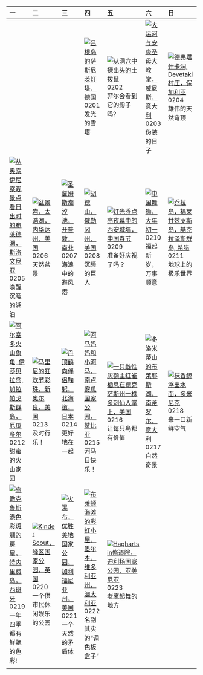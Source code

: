 | 一                                                                                                                                                                                                             | 二                                                                                                                                                                                                        | 三                                                                                                                                                                                                        | 四                                                                                                                                                                                                         | 五                                                                                                                                                                                                                 | 六                                                                                                                                                                                                | 日                                                                                                                                                                                                           |
|:--------------------------------------------------------------------------------------------------------------------------------------------------------------------------------------------------------------|:---------------------------------------------------------------------------------------------------------------------------------------------------------------------------------------------------------|:---------------------------------------------------------------------------------------------------------------------------------------------------------------------------------------------------------|:----------------------------------------------------------------------------------------------------------------------------------------------------------------------------------------------------------|:------------------------------------------------------------------------------------------------------------------------------------------------------------------------------------------------------------------|:-------------------------------------------------------------------------------------------------------------------------------------------------------------------------------------------------|:------------------------------------------------------------------------------------------------------------------------------------------------------------------------------------------------------------|
|                                                                                                                                                                                                               |                                                                                                                                                                                                          |                                                                                                                                                                                                          | [![](https://www.bing.com/th?id=OHR.HalbinselJasmund_ZH-CN2110869056_320x240.jpg '吕根岛的萨斯尼茨灯塔，德国')](https://www.bing.com/th?id=OHR.HalbinselJasmund_ZH-CN2110869056_UHD.jpg)<br>0201<br>发光的雪塔              | [![](https://www.bing.com/th?id=OHR.AlpineMarmot_ZH-CN3818584615_320x240.jpg '从洞穴中探出头的土拨鼠')](https://www.bing.com/th?id=OHR.AlpineMarmot_ZH-CN3818584615_UHD.jpg)<br>0202<br>菲尔会看到它的影子吗?                          | [![](https://www.bing.com/th?id=OHR.VeniceCarnival_ZH-CN4965898587_320x240.jpg '大运河与安康圣母大教堂，威尼斯，意大利')](https://www.bing.com/th?id=OHR.VeniceCarnival_ZH-CN4965898587_UHD.jpg)<br>0203<br>伪装的日子   | [![](https://www.bing.com/th?id=OHR.DevetashkaCave_ZH-CN5186222166_320x240.jpg '德弗塔什卡洞, Devetaki村庄，保加利亚')](https://www.bing.com/th?id=OHR.DevetashkaCave_ZH-CN5186222166_UHD.jpg)<br>0204<br>雄伟的天然穹顶        |
| [![](https://www.bing.com/th?id=OHR.LakeBledSunrise_ZH-CN5580697031_320x240.jpg '从奥索伊尼察观景点看日出时的布莱德湖，斯洛文尼亚')](https://www.bing.com/th?id=OHR.LakeBledSunrise_ZH-CN5580697031_UHD.jpg)<br>0205<br>唤醒沉睡的湖泊       | [![](https://www.bing.com/th?id=OHR.LakeTahoeRock_ZH-CN5770740919_320x240.jpg '盆景岩，太浩湖，内华达州，美国')](https://www.bing.com/th?id=OHR.LakeTahoeRock_ZH-CN5770740919_UHD.jpg)<br>0206<br>天然盆景                  | [![](https://www.bing.com/th?id=OHR.StJamesPool_ZH-CN5930624359_320x240.jpg '圣詹姆斯潮汐池，开普敦，南非')](https://www.bing.com/th?id=OHR.StJamesPool_ZH-CN5930624359_UHD.jpg)<br>0207<br>海浪中的避风港                    | [![](https://www.bing.com/th?id=OHR.MtHoodOregon_ZH-CN6068357532_320x240.jpg '胡德山，俄勒冈州，美国')](https://www.bing.com/th?id=OHR.MtHoodOregon_ZH-CN6068357532_UHD.jpg)<br>0208<br>沉睡的巨人                        | [![](https://www.bing.com/th?id=OHR.ChineseNewYearEve2024_ZH-CN7153418405_320x240.jpg '灯光秀点亮夜幕中的西安城墙，中国春节')](https://www.bing.com/th?id=OHR.ChineseNewYearEve2024_ZH-CN7153418405_UHD.jpg)<br>0209<br>准备好庆祝了吗？    | [![](https://www.bing.com/th?id=OHR.SpringFestival2024_ZH-CN7514007541_320x240.jpg '中国舞狮，大年初一')](https://www.bing.com/th?id=OHR.SpringFestival2024_ZH-CN7514007541_UHD.jpg)<br>0210<br>福起新岁，万事顺意 | [![](https://www.bing.com/th?id=OHR.FolegandrosGreece_ZH-CN7803666477_320x240.jpg '乔拉岛，福莱甘兹罗斯岛，基克拉泽斯群岛, 希腊')](https://www.bing.com/th?id=OHR.FolegandrosGreece_ZH-CN7803666477_UHD.jpg)<br>0211<br>地球上的极乐世界 |
| [![](https://www.bing.com/th?id=OHR.GiantTortoise_ZH-CN9220903689_320x240.jpg '阿尔塞多火山象龟, 伊莎贝拉岛, 加拉帕戈斯群岛，厄瓜多尔')](https://www.bing.com/th?id=OHR.GiantTortoise_ZH-CN9220903689_UHD.jpg)<br>0212<br>甜蜜的火山家园      | [![](https://www.bing.com/th?id=OHR.MarignyBeads_ZH-CN9346804869_320x240.jpg '马里尼的狂欢节彩珠，新奥尔良，美国')](https://www.bing.com/th?id=OHR.MarignyBeads_ZH-CN9346804869_UHD.jpg)<br>0213<br>及时行乐！                 | [![](https://www.bing.com/th?id=OHR.BowingCrane_ZH-CN0143761293_320x240.jpg '丹顶鹤向伴侣鞠躬，北海道，日本')](https://www.bing.com/th?id=OHR.BowingCrane_ZH-CN0143761293_UHD.jpg)<br>0214<br>更好地在一起                    | [![](https://www.bing.com/th?id=OHR.HippopotamusDay_ZH-CN0518367336_320x240.jpg '河马妈妈和小河马，南卢安瓜国家公园，赞比亚')](https://www.bing.com/th?id=OHR.HippopotamusDay_ZH-CN0518367336_UHD.jpg)<br>0215<br>河马日快乐！       | [![](https://www.bing.com/th?id=OHR.BackyardBird_ZH-CN0522695977_320x240.jpg '一只雌性灰额主红雀栖息在德克萨斯州一株多刺仙人掌上，美国')](https://www.bing.com/th?id=OHR.BackyardBird_ZH-CN0522695977_UHD.jpg)<br>0216<br>让每只鸟都有价值            | [![](https://www.bing.com/th?id=OHR.LakeDolomites_ZH-CN2317113886_320x240.jpg '多洛米蒂山的布莱耶斯湖，南蒂罗尔，意大利')](https://www.bing.com/th?id=OHR.LakeDolomites_ZH-CN2317113886_UHD.jpg)<br>0217<br>自然奇景     | [![](https://www.bing.com/th?id=OHR.DominicaWhales_ZH-CN1293650397_320x240.jpg '抹香鲸浮出水面，多米尼克')](https://www.bing.com/th?id=OHR.DominicaWhales_ZH-CN1293650397_UHD.jpg)<br>0218<br>来一口新鲜空气                   |
| [![](https://www.bing.com/th?id=OHR.CarnavalTenerife_ZH-CN1559136778_320x240.jpg '鸟瞰克鲁斯港色彩斑斓的房屋，特内里费岛，西班牙')](https://www.bing.com/th?id=OHR.CarnavalTenerife_ZH-CN1559136778_UHD.jpg)<br>0219<br>一年四季都有鲜艳的色彩! | [![](https://www.bing.com/th?id=OHR.PeakDistrictNP_ZH-CN1987784653_320x240.jpg 'Kinder Scout，峰区国家公园，英国')](https://www.bing.com/th?id=OHR.PeakDistrictNP_ZH-CN1987784653_UHD.jpg)<br>0220<br>一个供市民休闲娱乐的公园 | [![](https://www.bing.com/th?id=OHR.YosemiteFirefall_ZH-CN2236242565_320x240.jpg '火瀑布，优胜美地国家公园，加利福尼亚州，美国')](https://www.bing.com/th?id=OHR.YosemiteFirefall_ZH-CN2236242565_UHD.jpg)<br>0221<br>一个天然的矛盾体 | [![](https://www.bing.com/th?id=OHR.BrightonBoxes_ZH-CN0947219018_320x240.jpg '布莱顿海滩的彩虹小屋，墨尔本，维多利亚州，澳大利亚')](https://www.bing.com/th?id=OHR.BrightonBoxes_ZH-CN0947219018_UHD.jpg)<br>0222<br>名副其实的“调色板盒子” | [![](https://www.bing.com/th?id=OHR.HaghartsinMonastery_ZH-CN1705226096_320x240.jpg 'Haghartsin修道院，迪利扬国家公园，亚美尼亚')](https://www.bing.com/th?id=OHR.HaghartsinMonastery_ZH-CN1705226096_UHD.jpg)<br>0223<br>老鹰起舞的地方 |                                                                                                                                                                                                  |                                                                                                                                                                                                             |
|                                                                                                                                                                                                               |                                                                                                                                                                                                          |                                                                                                                                                                                                          |                                                                                                                                                                                                           |                                                                                                                                                                                                                   |                                                                                                                                                                                                  |                                                                                                                                                                                                             |